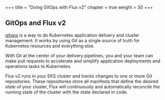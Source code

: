 +++
title = "Doing GitOps with Flux v2"
chapter = true
weight = 30
+++

## GitOps and Flux v2

[gitops](https://www.weave.works/technologies/gitops/) is a way to do Kubernetes application delivery and cluster management. It works by using Git as a single source of truth for Kubernetes resources and everything else.

With Git at the center of your delivery pipelines, you and your team can make pull requests to accelerate and simplify application deployments and operations tasks to Kubernetes.

Flux v2 runs in your EKS cluster and tracks changes to one or more Git repositories. These repositories store all manifests that define the desired state of your cluster, Flux will continuously and automatically reconcile the running state of the cluster with the state declared in code.
